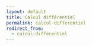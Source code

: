 ```yaml
---
layout: default
title: Calcul différentiel
permalink: calcul-differentiel
redirect_from:
  - calcul-différentiel
---
```

